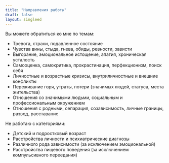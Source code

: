```yaml
---
title: "Направления работы"
draft: false
layout: singleed
---
```


Вы можете обратиться ко мне по темам:

- Тревога, страхи, подавленное состояние
- Чувства вины, стыда, гнева, обиды, ревности, зависти
- Выгорание, эмоциональное истощение, апатия, хроническая усталость
- Самооценка, самокритика, прокрастинация, перфекционизм, поиск себя
- Личностные и возрастные кризисы, внутриличностные и внешние конфликты 
- Переживание горя, утраты, потери (значимых людей, статуса, места жительства)
- Отношения со значимыми людьми, социальным и профессиональным  окружением
- Отношения с родными, сепарация, созависимость, личные границы, развод, расставание

Не работаю с категориями:

- Детский и подростковый возраст
- Расстройства личности и психиатрические диагнозы
- Различного рода зависимости (за исключением эмоциональной)
- Расстройства пищевого поведения (за исключением компульсивного переедания)